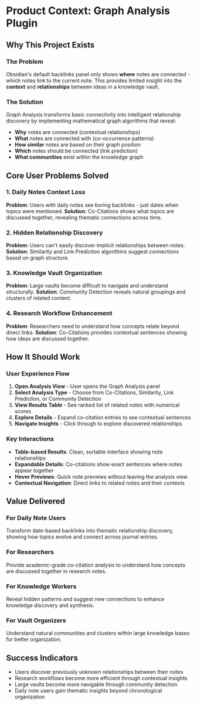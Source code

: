 # Product Context: Graph Analysis Plugin

## Why This Project Exists

### The Problem
Obsidian's default backlinks panel only shows **where** notes are connected - which notes link to the current note. This provides limited insight into the **context** and **relationships** between ideas in a knowledge vault.

### The Solution
Graph Analysis transforms basic connectivity into intelligent relationship discovery by implementing mathematical graph algorithms that reveal:
- **Why** notes are connected (contextual relationships)
- **What** notes are connected with (co-occurrence patterns)
- **How similar** notes are based on their graph position
- **Which** notes should be connected (link prediction)
- **What communities** exist within the knowledge graph

## Core User Problems Solved

### 1. Daily Notes Context Loss
**Problem**: Users with daily notes see boring backlinks - just dates when topics were mentioned.
**Solution**: Co-Citations shows what topics are discussed together, revealing thematic connections across time.

### 2. Hidden Relationship Discovery
**Problem**: Users can't easily discover implicit relationships between notes.
**Solution**: Similarity and Link Prediction algorithms suggest connections based on graph structure.

### 3. Knowledge Vault Organization
**Problem**: Large vaults become difficult to navigate and understand structurally.
**Solution**: Community Detection reveals natural groupings and clusters of related content.

### 4. Research Workflow Enhancement
**Problem**: Researchers need to understand how concepts relate beyond direct links.
**Solution**: Co-Citations provides contextual sentences showing how ideas are discussed together.

## How It Should Work

### User Experience Flow
1. **Open Analysis View** - User opens the Graph Analysis panel
2. **Select Analysis Type** - Choose from Co-Citations, Similarity, Link Prediction, or Community Detection
3. **View Results Table** - See ranked list of related notes with numerical scores
4. **Explore Details** - Expand co-citation entries to see contextual sentences
5. **Navigate Insights** - Click through to explore discovered relationships

### Key Interactions
- **Table-based Results**: Clean, sortable interface showing note relationships
- **Expandable Details**: Co-citations show exact sentences where notes appear together
- **Hover Previews**: Quick note previews without leaving the analysis view
- **Contextual Navigation**: Direct links to related notes and their contexts

## Value Delivered

### For Daily Note Users
Transform date-based backlinks into thematic relationship discovery, showing how topics evolve and connect across journal entries.

### For Researchers
Provide academic-grade co-citation analysis to understand how concepts are discussed together in research notes.

### For Knowledge Workers
Reveal hidden patterns and suggest new connections to enhance knowledge discovery and synthesis.

### For Vault Organizers
Understand natural communities and clusters within large knowledge bases for better organization.

## Success Indicators
- Users discover previously unknown relationships between their notes
- Research workflows become more efficient through contextual insights
- Large vaults become more navigable through community detection
- Daily note users gain thematic insights beyond chronological organization
